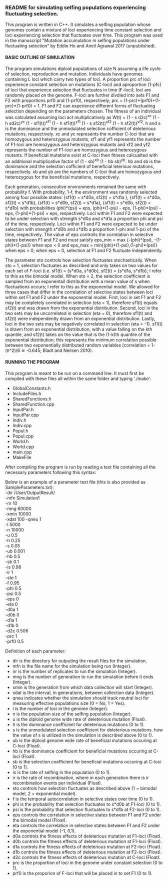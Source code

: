 ### README for simulating selfing populations experiencing fluctuating selection.

This program is written in C++. It simulates a selfing population whose genomes contain a mixture of loci experiencing time constant selection and loci experiencing selection that fluctuates over time. This program was used in the manuscript "Mutation accumulation in selfing populations under fluctuating selection" by Eddie Ho and Aneil Agrawal 2017 (unpublished).

#### BASIC OUTLINE OF SIMULATION
The program simulations diploid populations of size N assuming a life cycle of selection, reproduction and mutation. Individuals have genomes containing L loci which carry two types of loci. A proportion prc of loci experience constant selection on mutations (C-loci) and aproportion (1-pfc) of loci that experience selection that fluctuates in time (F-loci); loci are randomly placed on the genome. F-loci are further divdied into sets F1 and F2 with proportions prf0 and (1-prf0), respectively; prc + (1-prc)\*(prf0)+(1-prc)\*(1-prf0) = 1. F1 and F2 can experience different forms of fluctuating selection depending on the parameters chosen. The fitness of an individual was calculated assuming loci act multiplicatively as W(t) = (1 - s d2c)<sup>xc</sup> (1 - h sd2c)<sup>yc</sup> (1 - sf1(t))<sup>xf1</sup> (1 - h sf1(t))<sup>yf1</sup> (1 - s sf2(t))<sup>xf2</sup> (1 - h sf2(t))<sup>yf2</sup>. h and s is the dominance and the unmodulated selection cofficient of deleterious mutations, respectively. xc and yc represents the number C-loci that are homozygous and heterozygous mutants, xf1 and yf1 represents the number of F1-loci are homozygous and heterozygous mutants and xf2 and yf2 represents the number of F1-loci are homozygous and heterozygous mutants. If beneficial mutations exist at C-loci then fitness calcualted with an additional multiplicative factor of (1 - sb)<sup>xb</sup> (1 - hb sb)<sup>yb</sup>. hb and sb is the dominance and the selection cofficient of beneficial leterious mutations, respectively. xb and yb are the numbers of C-loci that are homozygous and heterozygous for the beneficial mutations, respectively. 

Each generation, consecutive environments remained the same with probability f. With probability, 1-f, the environment was randomly selected among four possible states: {sf1(t) = s\*d0a, sf2(t) = s\*d1a }, {sf1(t) = s\*d0a, sf2(t) = s\*d1b}, {sf1(t) = s\*d0b, sf2(t) = s\*d1a}, {sf1(t) = s\*d0b, sf2(t) = s\*d1b} with probabilities (phi)\*(psi) + eps, (phi)\*(1-psi) - eps, (1-phi)\*(psi) - eps, (1-phi)\*(1-psi) + eps, respectively. Loci within F1 and F2 were expected to be under selection with strength s\*d0a and s\*d1a a proportion phi and psi of the time, respectively. Loci within F1 and F2 were expected to be under selection with strength s\*d0b and s\*d1b a proportion 1-phi and 1-psi of the time, respectively. The value of eps controlls the correlation in selective states between F1 and F2 and must satisfy eps_min = max {-(phi)\*(psi), -(1-phi)\*(1-psi)} when eps < 0 and eps_max = min{(phi)\*(1-psi),(1-phi)\*(psi)} when eps > 0; when eps = 0, selection at F1 and F2 fluctuate independently.

The parameter sto controls how selection fluctuates stochastically. When sto = 1, selection fluctuates as described and only takes on two values for each set of F-loci (i.e. sf1(t) = {s\*d0a, s\*d0b}, sf2(t) = {s\*d1a, s\*d1b}; I refer to this as the bimodal model. When sto = 2, the selection coefficient is sampled from an exponentail distribution with a mean value of s when fluctuations occurs; I refer to this as the exponential model. We allowed for three cases that differ in the correlation of selective states between loci within set F1 and F2 under the exponential model. First, loci in set F1 and F2 may be completely correlated in selection (eta = 1), therefore sf1(t) equals sf2(t) and was drawn from the exponential distribution. Second, loci in the two sets may be uncorrelated in selection (eta = 0), therefore sf1(t) and sf2(t) were independently drawn from an exponential distribution. Lastly, loci in the two sets may be negatively correlated in selection (eta = -1). sf1(t) is drawn from an exponential distribution, with a value falling on the kth quantile, and sf2(t) takes on the value that is the (1-k)th quantile of the exponential distribution; this represents the minimum correlation possible between two exponentially distributed random variables (correlation = 1-(π^2)/6 ≅ -0.645; Bladt and Neilsen 2010). 

#### RUNNING THE PROGRAM  
This program is meant to be run on a command line. 
It must first be compiled with these files all within the same folder and typing './make':
* GlobalConstants.h
* IncludeFiles.h
* SharedFunctions.h
* SharedFunction.cpp
* InputPar.h
* InputPar.cpp
* Indiv.h
* Indiv.cpp
* Popul.h
* Popul.cpp
* World.h
* World.cpp
* main.cpp
* MakeFile

After compiling the program is run by reading a text file containing all the necessary parameters following this syntax:

Below is an example of a parameter text file (this is also provided as SampleParameters.txt):  
-dir /User/OutputResult/  
-mfn Simulation1  
-nr 10  
-mng 60000  
-xmin 10000  
-xdat 100 
-qneu 1  
-l 5000  
-n 10000  
-u 0.5  
-h 0.25  
-s 0.05  
-ub 0.001  
-hb 0.5  
-sb 0.1  
-is 0.98  
-ir 1  
-sto 1  
-f 0.95  
-phi 0.5  
-psi 0.5  
-eps 0  
-eta 0  
-d0a 1  
-d0b 0  
-d1a 1  
-d1b 0  
-d2c 0.506  
-prc 1  
-prf0 0.5  

Definition of each parameter:
* dir is the directory for outputing the result files for the simulation.
* mfn is the file name for the simulation being run (Integer).
* nr is the number of replicates to run the simulation (Integer).
* mng is the number of generation to run the simulation before it ends (Integer).
* xmin is the generation from which data collection will start (Integer).
* xdat is the interval, in generations, between collection data (Integer).
* qneu indicates whether the simulation should track neutral loci for measuring effective populations size (0 = No, 1 = Yes).
* l is the number of loci in the genome (Integer).
* n is the population size of the selfing population (Integer).
* u is the diploid genome wide rate of deleterious mutation (Float).
* h is the dominance coefficient for deleterious mutations (0 to 1).
* s is the unmodulated selection coefficient for deleterious mutations. how the value of s is utilized in the simulation is described above (0 to 1).
* ub is the diploid genome wide rate of beneficial mutations occuring at C-loci (Float).
* hb is the dominance coefficient for beneficial mutations occuring at C-loci (Float).
* sb is the selection coefficient for beneficial mutations occuring at C-loci (0 to 1).
* is is the rate of selfing in the population (0 to 1).
* ir is the rate of recombination, where in each generation there is ir recombination events per individual (Float).
* sto controls how selection fluctuates as described above (1 = bimodal model, 2 = exponential model).
* f is the temporal autocorrelation in selective states over time (0 to 1).
* phi is the probability that selection fluctuates to s\*d0b at F1-loci (0 to 1).
* psi is the probability that selection fluctuates to s\*d1b at F2-loci (0 to 1).
* eps controls the correlation in selective states between F1 and F2 under the bimodal model (Float).
* eta controls the correlation in selective states between F1 and F2 under the exponential model (-1, 0,1).
* d0a controls the fitness effects of deleterious mutation at F1-loci (Float).
* d0b controls the fitness effects of deleterious mutation at F1-loci (Float).
* d1a controls the fitness effects of deleterious mutation at F2-loci (Float).
* d1b controls the fitness effects of deleterious mutation at F2-loci (Float).
* d2c controls the fitness effects of deleterious mutation at C-loci (Float).
* prc is the proportion of loci in the genome under constant selection (0 to 1).
* prf0 is the proporion of F-loci that will be placed in to set F1 (0 to 1).




